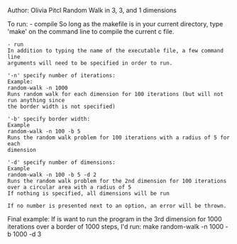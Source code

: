 Author: Olivia Pitcl
Random Walk in 3, 3, and 1 dimensions

To run:
	- compile
	So long as the makefile is in your current directory, type 'make' on
	the command line to compile the current c file.

	- run
	In addition to typing the name of the executable file, a few command line
	arguments will need to be specified in order to run.

	'-n' specify number of iterations:
	Example:
	random-walk -n 1000
	Runs random walk for each dimension for 100 iterations (but will not run anything since
	the border width is not specified)

	'-b' specify border width:
	Example
	random-walk -n 100 -b 5
	Runs the random walk problem for 100 iterations with a radius of 5 for each
	dimension

	'-d' specify number of dimensions:
	Example
	random-walk -n 100 -b 5 -d 2
	Runs the random walk problem for the 2nd dimension for 100 iterations
	over a circular area with a radius of 5
	If nothing is specified, all dimensions will be run

	If no number is presented next to an option, an error will be thrown.

Final example:
If is want to run the program in the 3rd dimension for 1000 iterations over a border of
1000 steps, I'd run:
make
random-walk -n 1000 -b 1000 -d 3
